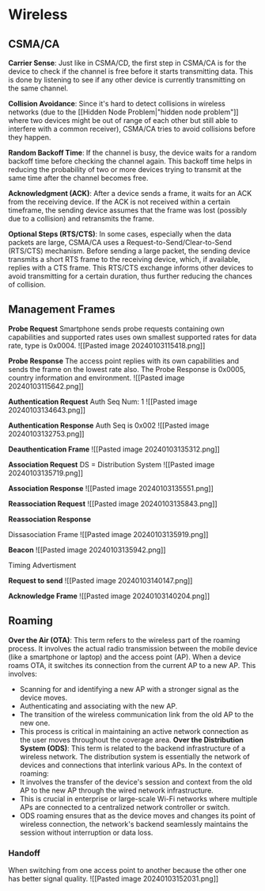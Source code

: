 # Wireless
## CSMA/CA
**Carrier Sense**: Just like in CSMA/CD, the first step in CSMA/CA is for the device to check if the channel is free before it starts transmitting data. This is done by listening to see if any other device is currently transmitting on the same channel.

**Collision Avoidance**: Since it's hard to detect collisions in wireless networks (due to the [[Hidden Node Problem|"hidden node problem"]] where two devices might be out of range of each other but still able to interfere with a common receiver), CSMA/CA tries to avoid collisions before they happen.

**Random Backoff Time**: If the channel is busy, the device waits for a random backoff time before checking the channel again. This backoff time helps in reducing the probability of two or more devices trying to transmit at the same time after the channel becomes free.

**Acknowledgment (ACK)**: After a device sends a frame, it waits for an ACK from the receiving device. If the ACK is not received within a certain timeframe, the sending device assumes that the frame was lost (possibly due to a collision) and retransmits the frame.

**Optional Steps (RTS/CTS)**: In some cases, especially when the data packets are large, CSMA/CA uses a Request-to-Send/Clear-to-Send (RTS/CTS) mechanism. Before sending a large packet, the sending device transmits a short RTS frame to the receiving device, which, if available, replies with a CTS frame. This RTS/CTS exchange informs other devices to avoid transmitting for a certain duration, thus further reducing the chances of collision.


## Management Frames
**Probe Request**
Smartphone sends probe requests containing own capabilities and supported rates uses own smallest supported rates for data rate, type is 0x0004.
![[Pasted image 20240103115418.png]]

**Probe Response**
The access point replies with its own capabilities and sends the frame on the lowest rate also. The Probe Response is 0x0005, country information and environment.
![[Pasted image 20240103115642.png]]

**Authentication Request**
Auth Seq Num: 1
![[Pasted image 20240103134643.png]]

**Authentication Response**
Auth Seq is 0x002
![[Pasted image 20240103132753.png]]

**Deauthentication Frame**
![[Pasted image 20240103135312.png]]

**Association Request**
DS = Distribution System
![[Pasted image 20240103135719.png]]

**Association Response**
![[Pasted image 20240103135551.png]]

**Reassociation Request**
![[Pasted image 20240103135843.png]]

**Reassociation Response**


Dissasociation Frame
![[Pasted image 20240103135919.png]]

**Beacon**
![[Pasted image 20240103135942.png]]

Timing Advertisment

**Request to send**
![[Pasted image 20240103140147.png]]


**Acknowledge Frame**
![[Pasted image 20240103140204.png]]

## Roaming
**Over the Air (OTA)**: This term refers to the wireless part of the roaming process. It involves the actual radio transmission between the mobile device (like a smartphone or laptop) and the access point (AP). When a device roams OTA, it switches its connection from the current AP to a new AP. This involves:
- Scanning for and identifying a new AP with a stronger signal as the device moves.
- Authenticating and associating with the new AP.
- The transition of the wireless communication link from the old AP to the new one.
- This process is critical in maintaining an active network connection as the user moves throughout the coverage area.
**Over the Distribution System (ODS)**: This term is related to the backend infrastructure of a wireless network. The distribution system is essentially the network of devices and connections that interlink various APs. In the context of roaming:
- It involves the transfer of the device's session and context from the old AP to the new AP through the wired network infrastructure.
- This is crucial in enterprise or large-scale Wi-Fi networks where multiple APs are connected to a centralized network controller or switch.
- ODS roaming ensures that as the device moves and changes its point of wireless connection, the network's backend seamlessly maintains the session without interruption or data loss.
### Handoff
When switching from one access point to another because the other one has better signal quality.
![[Pasted image 20240103152031.png]]